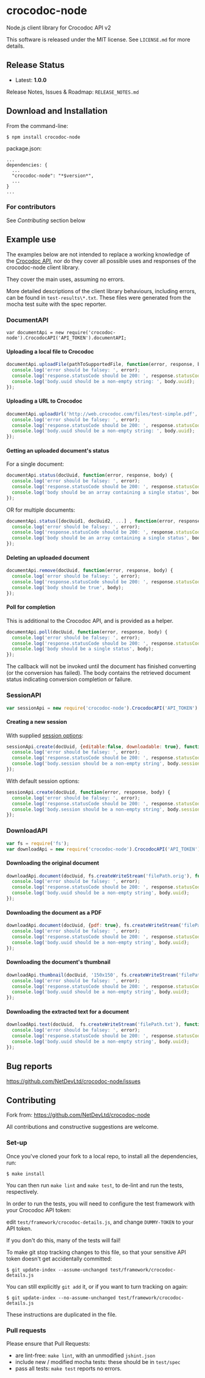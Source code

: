 # crocodoc-node

Node.js client library for Crocodoc API v2

This software is released under the MIT license. See `LICENSE.md` for more details.

## Release Status

* Latest: **1.0.0**

Release Notes, Issues & Roadmap: `RELEASE_NOTES.md`

## Download and Installation

From the command-line:

    $ npm install crocodoc-node

package.json:

    ...
    dependencies: {
      ...
      "crocodoc-node": "*$version*",
      ...
    }
    ...

### For contributors

  See *Contributing* section below

## Example use

The examples below are not intended to replace a working knowledge of the [Crocodoc API](https://crocodoc.com/docs/api/),
nor do they cover all possible uses and responses of the crocodoc-node client library.

They cover the main uses, assuming no errors.

More detailed descriptions of the client library behaviours, including errors, can be found in `test-results\*.txt`.
These files were generated from the mocha test suite with the spec reporter.

### DocumentAPI

    var documentApi = new require('crocodoc-node').CrocodocAPI('API_TOKEN').documentAPI;

#### Uploading a local file to Crocodoc

```javascript
documentApi.uploadFile(pathToSupportedFile, function(error, response, body) {
  console.log('error should be falsey: ', error);
  console.log('response.statusCode should be 200: ', response.statusCode);
  console.log('body.uuid should be a non-empty string: ', body.uuid);
});
```

#### Uploading a URL to Crocodoc

```javascript
documentApi.uploadUrl('http://web.crocodoc.com/files/test-simple.pdf', function(error, response, body) {
  console.log('error should be falsey: ', error);
  console.log('response.statusCode should be 200: ', response.statusCode);
  console.log('body.uuid should be a non-empty string: ', body.uuid);
});
```

#### Getting an uploaded document's status

For a single document:

```javascript
documentApi.status(docUuid, function(error, response, body) {
  console.log('error should be falsey: ', error);
  console.log('response.statusCode should be 200: ', response.statusCode);
  console.log('body should be an array containing a single status', body);
});
```

OR for multiple documents:

```javascript
documentApi.status([docUuid1, docUuid2, ...] , function(error, response, body) {
  console.log('error should be falsey: ', error);
  console.log('response.statusCode should be 200: ', response.statusCode);
  console.log('body should be an array containing a single status', body);
});
```

#### Deleting an uploaded document

```javascript
documentApi.remove(docUuid, function(error, response, body) {
  console.log('error should be falsey: ', error);
  console.log('response.statusCode should be 200: ', response.statusCode);
  console.log('body should be true', body);
});
```

#### Poll for completion

This is additional to the Crocodoc API, and is provided as a helper.

```javascript
documentApi.poll(docUuid, function(error, response, body) {
  console.log('error should be falsey: ', error);
  console.log('response.statusCode should be 200: ', response.statusCode);
  console.log('body should be a single status', body);
});
```

The callback will not be invoked until the document has finished converting (or the conversion has failed).
The body contains the retrieved document status indicating conversion completion or failure.

### SessionAPI

```javascript
var sessionApi = new require('crocodoc-node').CrocodocAPI('API_TOKEN').sessionAPI;
```

#### Creating a new session

With supplied [session options](https://crocodoc.com/docs/api/#session-create):

```javascript
sessionApi.create(docUuid, {editable:false, downloadable: true}, function(error, response, body) {
  console.log('error should be falsey: ', error);
  console.log('response.statusCode should be 200: ', response.statusCode);
  console.log('body.session should be a non-empty string', body.session);
});
```

With default session options:

```javascript
sessionApi.create(docUuid, function(error, response, body) {
  console.log('error should be falsey: ', error);
  console.log('response.statusCode should be 200: ', response.statusCode);
  console.log('body.session should be a non-empty string', body.session);
});
```

### DownloadAPI

```javascript
var fs = require('fs');
var downloadApi = new require('crocodoc-node').CrocodocAPI('API_TOKEN').downloadAPI;
```

#### Downloading the original document

```javascript
downloadApi.document(docUuid, fs.createWriteStream('filePath.orig'), function(error, response, body) {
  console.log('error should be falsey: ', error);
  console.log('response.statusCode should be 200: ', response.statusCode);
  console.log('body.uuid should be a non-empty string', body.uuid);
});
```

#### Downloading the document as a PDF

```javascript
downloadApi.document(docUuid, {pdf: true}, fs.createWriteStream('filePath.pdf'), function(error, response, body) {
  console.log('error should be falsey: ', error);
  console.log('response.statusCode should be 200: ', response.statusCode);
  console.log('body.uuid should be a non-empty string', body.uuid);
});
```

#### Downloading the document's thumbnail

```javascript
downloadApi.thumbnail(docUuid, '150x150', fs.createWriteStream('filePath.png'), function(error, response, body) {
  console.log('error should be falsey: ', error);
  console.log('response.statusCode should be 200: ', response.statusCode);
  console.log('body.uuid should be a non-empty string', body.uuid);
});
```

#### Downloading the extracted text for a document

```javascript
downloadApi.text(docUuid,  fs.createWriteStream('filePath.txt'), function(error, response, body) {
  console.log('error should be falsey: ', error);
  console.log('response.statusCode should be 200: ', response.statusCode);
  console.log('body.uuid should be a non-empty string', body.uuid);
});
```

## Bug reports

https://github.com/NetDevLtd/crocodoc-node/issues

## Contributing

Fork from: https://github.com/NetDevLtd/crocodoc-node

All contributions and constructive suggestions are welcome.

### Set-up

Once you've cloned your fork to a local repo, to install all the dependencies, run:

    $ make install

You can then run `make lint` and `make test`, to de-lint and run the tests, respectively.

In order to run the tests, you will need to configure the test framework with your Crocodoc API token:

edit `test/framework/crocodoc-details.js`, and change `DUMMY-TOKEN` to your API token.

If you don't do this, many of the tests will fail!

To make git stop tracking changes to this file, so that your sensitive API token doesn't get accidentally committed:

    $ git update-index --assume-unchanged test/framework/crocodoc-details.js

You can still explicitly `git add` it, or if you want to turn tracking on again:

    $ git update-index --no-assume-unchanged test/framework/crocodoc-details.js

These instructions are duplicated in the file.

### Pull requests

Please ensure that Pull Requests:

* are lint-free: `make lint`, with an unmodified `jshint.json`
* include new / modified mocha tests: these should be in `test/spec`
* pass all tests: `make test` reports no errors.

